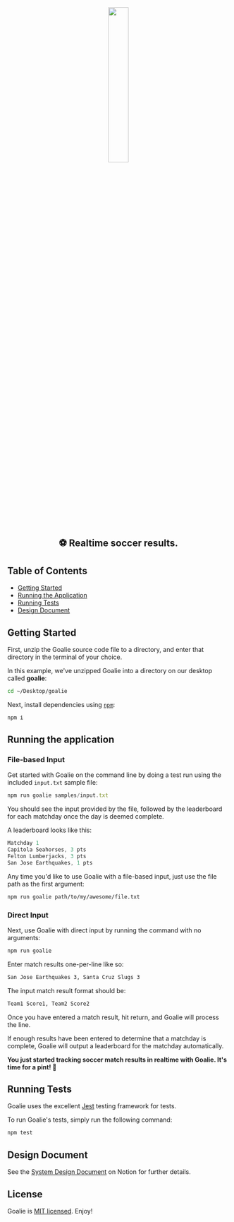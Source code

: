 <p>&nbsp;</p>
<p align="center"><img src="https://s3.amazonaws.com//apptitude.io/goalie/logo.png" width="30%"/></p>

<h2 align="center">⚽️ Realtime soccer results.</h2>

## Table of Contents

-   [Getting Started](#getting-started)
-   [Running the Application](#running-the-application)
-   [Running Tests](#running-tests)
-   [Design Document](#design-document)

## Getting Started

First, unzip the Goalie source code file to a directory, and enter that directory in the terminal of your choice.

In this example, we've unzipped Goalie into a directory on our desktop called **goalie**:

```bash
cd ~/Desktop/goalie
```

Next, install dependencies using [`npm`](https://www.npmjs.com/):

```bash
npm i
```

## Running the application

### File-based Input

Get started with Goalie on the command line by doing a test run using the included `input.txt` sample file:

```javascript
npm run goalie samples/input.txt
```

You should see the input provided by the file, followed by the leaderboard for each matchday once the day is deemed complete.

A leaderboard looks like this:

```javascript
Matchday 1
Capitola Seahorses, 3 pts
Felton Lumberjacks, 3 pts
San Jose Earthquakes, 1 pts
```

Any time you'd like to use Goalie with a file-based input, just use the file path as the first argument:

```bash
npm run goalie path/to/my/awesome/file.txt
```

### Direct Input

Next, use Goalie with direct input by running the command with no arguments:

```bash
npm run goalie
```

Enter match results one-per-line like so:

```bash
San Jose Earthquakes 3, Santa Cruz Slugs 3
```

The input match result format should be:

```bash
Team1 Score1, Team2 Score2
```

Once you have entered a match result, hit return, and Goalie will process the line.

If enough results have been entered to determine that a matchday is complete, Goalie will output a leaderboard for the matchday automatically.

**You just started tracking soccer match results in realtime with Goalie. It's time for a pint! 🍻**

## Running Tests

Goalie uses the excellent [Jest](https://jestjs.io) testing framework for tests.

To run Goalie's tests, simply run the following command:

```bash
npm test
```

## Design Document

See the [System Design Document](https://apptitude.notion.site/Goalie-System-Design-Document-bebb57cbbbe649f8a9ae6cff37c33694) on Notion for further details.

## License

Goalie is [MIT licensed](./LICENSE). Enjoy!
